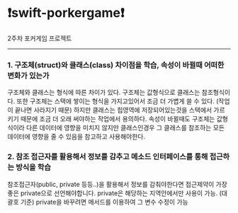 # ❗️swift-porkergame❗️
2주차 포커게임 프로젝트

- - -
### 1. 구조체(struct)와 클래스(class) 차이점을 학습, 속성이 바뀔때 어떠한 변화가 있는가
구조체와 클래스는 형식에 따른 차이가 있다. 구조체는 값형식으로 클래스는 참조형식이다.
또한 구조체는 스택에 쌓이는 형식을 가지고있어서 조금 더 가볍게 쓸 수 있다. (작업이 끝나면 사라지기 때문)
하지만 클래스는 힙영역에 저장되어있는것을 스택에서 가르키기 때문에 조금 더 오래 써야하는 작업에서 용의하다. 
속성이 바뀔때도 구조체는 값형식이라 다른 데이터에 영향을 미치지 않지만 클래스인경우 그 클래스를 참조하는 모든 데이터에 영향을 줄 수 있음을 참고하고 사용해야한다.

### 2. 참조 접근자를 활용해서 정보를 감추고 메소드 인터페이스를 통해 접근하는 방식을 학습
참조접근자(public, private 등등..)을 활용해서 정보를 감춰야한다면
접근제약이 가장 좋은 private으로 선언해야합니다.
private은 해당하는 지역안에서만 사용이 가능. (대괄호 기준)
private을 바꾸려면 메서드를 이용하여 그 변수 수정이 가능




